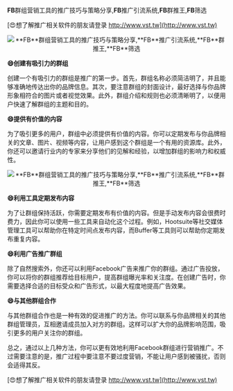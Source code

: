 **FB**群组营销工具的推广技巧与策略分享,**FB**推广引流系统,**FB**群推王,**FB**筛选

[😍想了解推广相关软件的朋友请登录 http://www.vst.tw](http://www.vst.tw)

 <center><img src="https://vst.tw/MP4/tuiguang/png/3.png" alt="**FB**群组营销工具的推广技巧与策略分享,**FB**推广引流系统,**FB**群推王,**FB**筛选"></center>

**😄创建有吸引力的群组**

创建一个有吸引力的群组是推广的第一步。首先，群组名称必须简洁明了，并且能够准确地传达出你的品牌信息。其次，要注意群组的封面设计，最好选择与你品牌形象相符合的图片或者视觉效果。此外，群组介绍和规则也必须清晰明了，以便用户快速了解群组的主题和目的。

**😄提供有价值的内容**

为了吸引更多的用户，群组中必须提供有价值的内容。你可以定期发布与你品牌相关的文章、图片、视频等内容，让用户感到这个群组是一个有用的资源库。此外，你还可以邀请行业内的专家来分享他们的见解和经验，以增加群组的影响力和权威性。

 <center><img src="https://vst.tw/MP4/tuiguang/png/6.png" alt="**FB**群组营销工具的推广技巧与策略分享,**FB**推广引流系统,**FB**群推王,**FB**筛选"></center>

**😄利用工具定期发布内容**

为了让群组保持活跃，你需要定期发布有价值的内容。但是手动发布内容会很费时费力，因此你可以使用一些工具来自动化这个过程。例如，Hootsuite等社交媒体管理工具可以帮助你在特定时间点发布内容，而Buffer等工具则可以帮助你定期发布重复内容。

**😄利用广告推广群组**

除了自然搜索外，你还可以利用Facebook广告来推广你的群组。通过广告投放，你可以将你的群组推荐给目标用户，提高群组曝光率和关注度。在创建广告时，你需要选择合适的目标受众和广告形式，以最大程度地提高广告效果。

**😄与其他群组合作**

与其他群组合作也是一种有效的促进推广的方法。你可以联系与你品牌相关的其他群组管理员，互相邀请成员加入对方的群组。这样可以扩大你的品牌影响范围，吸引更多的用户关注你的群组。

总之，通过以上几种方法，你可以更有效地利用Facebook群组进行营销推广。不过需要注意的是，推广过程中要注意不要过度营销，不能让用户感到被骚扰，否则会适得其反。

[😍想了解推广相关软件的朋友请登录 http://www.vst.tw](http://www.vst.tw)



